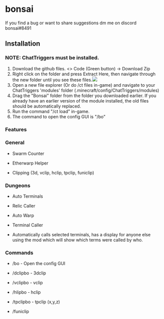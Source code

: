 # bonsai

If you find a bug or want to share suggestions dm me on discord bonsai#8491

## Installation

### NOTE: ChatTriggers must be installed.

1. Download the github files. <> Code (Green button) -> Download Zip
2. Right click on the folder and press Extract Here, then navigate through the new folder until you see these files.<img src="https://i.imgur.com/zscWW1F.png">
3. Open a new file explorer (Or do /ct files in-game) and navigate to your ChatTriggers 'modules' folder (.minecraft/config/ChatTriggers/modules)
4. Drag the "Bonsai" folder from the folder you downloaded earlier. If you already have an earlier version of the module installed, the old files should be automatically replaced.
5. Run the command "/ct load" in-game.
6. The command to open the config GUI is "/bo"

### Features

### General

- Swarm Counter

- Etherwarp Helper

- Clipping (3d, vclip, hclip, tpclip, funiclip)

### Dungeons

- Auto Terminals

- Relic Caller

- Auto Warp

- Terminal Caller
- Automatically calls selected terminals, has a display for anyone else using the mod which will show which terms were called by who.

### Commands
- /bo - Open the config GUI

- /dclipbo - 3dclip

- /vclipbo - vclip

- /hlipbo - hclip

- /tpclipbo - tpclip (x,y,z)

- /funiclip